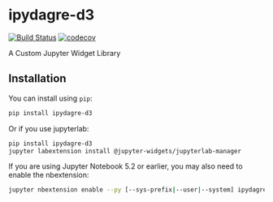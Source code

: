 
# ipydagre-d3

[![Build Status](https://travis-ci.org/timkpaine/ipydagre-d3.svg?branch=master)](https://travis-ci.org/timkpaine/ipydagre-d3)
[![codecov](https://codecov.io/gh/timkpaine/ipydagre-d3/branch/master/graph/badge.svg)](https://codecov.io/gh/timkpaine/ipydagre-d3)


A Custom Jupyter Widget Library

## Installation

You can install using `pip`:

```bash
pip install ipydagre-d3
```

Or if you use jupyterlab:

```bash
pip install ipydagre-d3
jupyter labextension install @jupyter-widgets/jupyterlab-manager
```

If you are using Jupyter Notebook 5.2 or earlier, you may also need to enable
the nbextension:
```bash
jupyter nbextension enable --py [--sys-prefix|--user|--system] ipydagre-d3
```
